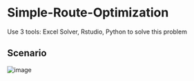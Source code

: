 # Simple-Route-Optimization
Use 3 tools: Excel Solver, Rstudio, Python to solve this problem

##  Scenario

![image](https://github.com/user-attachments/assets/5c307fac-b1c9-45d1-8e58-694c59b797e7)

